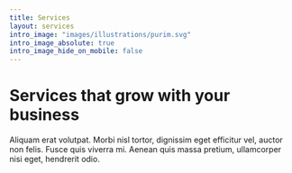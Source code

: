 ```yaml
---
title: Services
layout: services
intro_image: "images/illustrations/purim.svg"
intro_image_absolute: true
intro_image_hide_on_mobile: false
---
```


# Services that grow with your business

Aliquam erat volutpat. Morbi nisl tortor, dignissim eget efficitur vel, auctor non felis. Fusce quis viverra mi. Aenean quis massa pretium, ullamcorper nisi eget, hendrerit odio.
